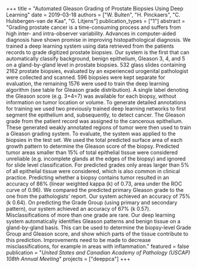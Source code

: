 +++
title = "Automated Gleason Grading of Prostate Biopsies Using Deep Learning"
date = 2019-03-18
authors = ["W. Bulten", "H. Pinckaers", "C. Hulsbergen-van de Kaa", "G. Litjens"]
publication_types = ["1"]
abstract = "Grading prostate cancer is a time-consuming process and suffers from high inter- and intra-observer variability. Advances in computer-aided diagnosis have shown promise in improving histopathological diagnosis. We trained a deep learning system using data retrieved from the patients records to grade digitized prostate biopsies. Our system is the first that can automatically classify background, benign epithelium, Gleason 3, 4, and 5 on a gland-by-gland level in prostate biopsies. 532 glass slides containing 2162 prostate biopsies, evaluated by an experienced urogenital pathologist were collected and scanned. 596 biopsies were kept separate for evaluation, the remaining 1576 were used to train the deep learning algorithm (see table for Gleason grade distribution). A single label denoting the Gleason score (e.g. 3+4=7) was available for each biopsy, without information on tumor location or volume. To generate detailed annotations for training we used two previously trained deep learning networks to first segment the epithelium and, subsequently, to detect cancer. The Gleason grade from the patient record was assigned to the cancerous epithelium. These generated weakly annotated regions of tumor were then used to train a Gleason grading system. To evaluate, the system was applied to the biopsies in the test set. We used the total predicted surface area of each growth pattern to determine the Gleason score of the biopsy. Predicted tumor areas smaller than 15% of total epithelial tissue were considered unreliable (e.g. incomplete glands at the edges of the biopsy) and ignored for slide level classification. For predicted grades only areas larger than 5% of all epithelial tissue were considered, which is also common in clinical practice. Predicting whether a biopsy contains tumor resulted in an accuracy of 86% (linear weighted kappa (k) of 0.73, area under the ROC curve of 0.96). We compared the predicted primary Gleason grade to the one from the pathologists’ report. Our system achieved an accuracy of 75% (k 0.64). On predicting the Grade Group (using primary and secondary pattern), our system achieved an accuracy of 67% (k 0.57). Misclassifications of more than one grade are rare. Our deep learning system automatically identifies Gleason patterns and benign tissue on a gland-by-gland basis. This can be used to determine the biopsy-level Grade Group and Gleason score, and show which parts of the tissue contribute to this prediction. Improvements need to be made to decrease misclassifications, for example in areas with inflammation."
featured = false
publication = "*United States and Canadian Academy of Pathology (USCAP) 108th Annual Meeting*"
projects = ["deeppca"]
+++

